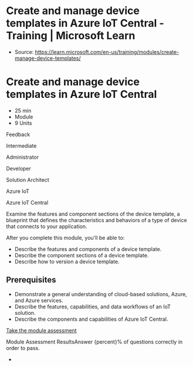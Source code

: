 # Create and manage device templates in Azure IoT Central - Training | Microsoft Learn

* Source: <https://learn.microsoft.com/en-us/training/modules/create-manage-device-templates/>

# Create and manage device templates in Azure IoT Central

* 25 min
* Module
* 9 Units

Feedback

Intermediate

Administrator

Developer

Solution Architect

Azure IoT

Azure IoT Central

Examine the features and component sections of the device template, a blueprint that defines the characteristics and behaviors of a type of device that connects to your application.

After you complete this module, you'll be able to:

* Describe the features and components of a device template.
* Describe the component sections of a device template.
* Describe how to version a device template.

## Prerequisites

* Demonstrate a general understanding of cloud-based solutions, Azure, and Azure services.
* Describe the features, capabilities, and data workflows of an IoT solution.
* Describe the components and capabilities of Azure IoT Central.

[Take the module assessment](https://learn.microsoft.com/en-us/training/modules/create-manage-device-templates/)

Module Assessment ResultsAnswer {percent}% of questions correctly in order to pass.

*

